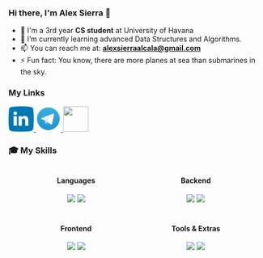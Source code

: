 ### Hi there, I'm Alex Sierra 👋

- 🏫 I'm a 3rd year **CS student** at University of Havana
- 🌱 I’m currently learning advanced Data Structures and Algorithms.
- 📫 You can reach me at: **[alexsierraalcala@gmail.com](**alexsierraalcala@gmail.com**)**
- ⚡ Fun fact: You know, there are more planes at sea than submarines in the sky.

### My Links

<p>
  <a href="https://www.linkedin.com/in/alexsierra01/">
    <img src="logos/linkedin-icon-32x32-clipart-7.png" border-radius="15" width="50" height="50"/>
  </a>
  <a href="https://t.me/alexsierra45">
    <img src="logos/Telegram-Logo-PNG.png" border-radius="15" width="50" height="50"/>
  </a>
  <a href="https://codeforces.com/profile/risel">
    <img src="logos/OIP.png" 
    border-radius="15" width="50" height="50"/>
  </a>
</p>

### 🎓 My Skills

<div class="main" display="grid" grid-template-columns="1fr 1fr" style="
    display: grid;
    grid-template-columns: 1fr 1fr;
    gap: 20px;
    width: 90%;
    margin: 5px auto;
    text-align: center;
">
  <div class="lang">
    <h4>Languages</h4>
    <img src="https://skillicons.dev/icons?i=js,ts,cs"/>
    <img src="https://skillicons.dev/icons?i=c,cpp,py"/>
  </div>
  <div class="backend">
    <h4>Backend</h4>
    <img src="https://skillicons.dev/icons?i=dotnet"/>
    <img src="https://skillicons.dev/icons?i=mongodb,nodejs,mysql"/>
  </div>
  <div class="frontend">
    <h4>Frontend</h4>
    <img src="https://skillicons.dev/icons?i=angular,react"/>
    <img src="https://skillicons.dev/icons?i=css,html"/>
  </div>
  <div class="misc">
    <h4>Tools & Extras</h4>
    <img src="https://skillicons.dev/icons?i=git,github,vscode"/>
    <img src="https://skillicons.dev/icons?i=unity,tensorflow"/>
  </div>
</div>

<!--
**alexsierra45/alexsierra45** is a ✨ _special_ ✨ repository because its `README.md` (this file) appears on your GitHub profile.

Here are some ideas to get you started:

- 🔭 I’m currently working on ...
- 🌱 I’m currently learning advanced Data Structures and Algorithms
- 👯 I’m looking to collaborate on ...
- 🤔 I’m looking for help with ...
- 💬 Ask me about ...
- 📫 How to reach me: As @alexsierra45 in Telegram and Alex Sierra in Linkedln
- 😄 Pronouns: ...
- ⚡ Fun fact: You know, there are more planes at sea than submarines in the sky.
-->
